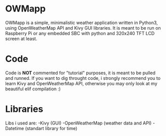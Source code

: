 # OWMapp

OWMapp is a simple, minimalistic weather application written in Python3, using OpenWeatherMap API and Kivy GUI libraries. It is meant to be run on Raspberry Pi or any embedded SBC with python and 320x240 TFT LCD screen at least.

# Code

Code is **NOT** commented for "tutorial" purposes, it is meant to be pulled and runned. If you want to dig throught code, i strongly recommend you to learn Kivy and OpenWeatherMap API, otherwise you may only look at my beautiful elif compilation :)

# Libraries

Libs i used are:
-Kivy (GUI)
-OpenWeatherMap (weather data and API)
-Datetime (standart library for time)
